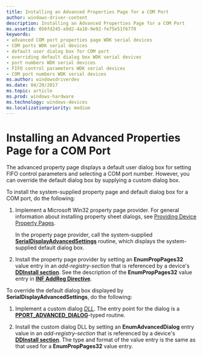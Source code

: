 ```yaml
---
title: Installing an Advanced Properties Page for a COM Port
author: windows-driver-content
description: Installing an Advanced Properties Page for a COM Port
ms.assetid: 056fd245-a9d2-4a10-9e92-fe75e51f6770
keywords:
- advanced COM port properties page WDK serial devices
- COM ports WDK serial devices
- default user dialog box for COM port
- overriding default dialog box WDK serial devices
- port numbers WDK serial devices
- FIFO control parameters WDK serial devices
- COM port numbers WDK serial devices
ms.author: windowsdriverdev
ms.date: 04/20/2017
ms.topic: article
ms.prod: windows-hardware
ms.technology: windows-devices
ms.localizationpriority: medium
---
```


# Installing an Advanced Properties Page for a COM Port





The advanced property page displays a default user dialog box for setting FIFO control parameters and selecting a COM port number. However, you can override the default dialog box by supplying a custom dialog box.

To install the system-supplied property page and default dialog box for a COM port, do the following:

1.  Implement a Microsoft Win32 property page provider. For general information about installing property sheet dialogs, see [Providing Device Property Pages](https://msdn.microsoft.com/library/windows/hardware/ff549784).

    In the property page provider, call the system-supplied [**SerialDisplayAdvancedSettings**](https://msdn.microsoft.com/library/windows/hardware/ff547447) routine, which displays the system-supplied default dialog box.

2.  Install the property page provider by setting an **EnumPropPages32** value entry in an *add-registry-section* that is referenced by a device's [**DDInstall section**](https://msdn.microsoft.com/library/windows/hardware/ff547344). See the description of the **EnumPropPages32** value entry in [**INF AddReg Directive**](https://msdn.microsoft.com/library/windows/hardware/ff546320).

To override the default dialog box displayed by **SerialDisplayAdvancedSettings**, do the following:

1.  Implement a custom dialog [*DLL*](https://msdn.microsoft.com/library/windows/hardware/ff556277#wdkgloss-dll). The entry point for the dialog is a [**PPORT\_ADVANCED\_DIALOG**](https://msdn.microsoft.com/library/windows/hardware/ff546956)-typed routine.

2.  Install the custom dialog DLL by setting an **EnumAdvancedDialog** entry value in an *add-registry-section* that is referenced by a device's [**DDInstall section**](https://msdn.microsoft.com/library/windows/hardware/ff547344). The type and format of the value entry is the same as that used for a **EnumPropPages32** value entry.

 

 




